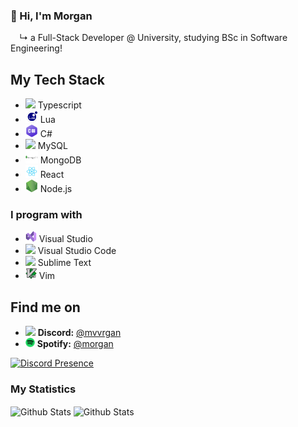 ### 👋 Hi, I'm Morgan
⠀	↳ a Full-Stack Developer @ University, studying BSc in Software Engineering!

## My Tech Stack
- <img height="20" src="https://raw.githubusercontent.com/bablubambal/All_logo_and_pictures/main/programming%20languages/typescript.svg"> Typescript
- <img height="20" src="https://github.com/github/explore/blob/main/topics/lua/lua.png"> Lua
- <img height="20" src="https://github.com/github/explore/blob/main/topics/csharp/csharp.png"> C#
- <img height="20" src="https://raw.githubusercontent.com/bablubambal/All_logo_and_pictures/main/databases/mysql.svg"> MySQL
- <img height="20" src="https://github.com/github/explore/blob/main/topics/mongodb/mongodb.png"> MongoDB
- <img height="20" src="https://github.com/github/explore/blob/main/topics/react/react.png"> React
- <img height="20" src="https://github.com/github/explore/blob/main/topics/nodejs/nodejs.png"> Node.js

### I program with
- <img height="18" src="https://github.com/github/explore/blob/main/topics/visual-studio/visual-studio.png?raw=true"> Visual Studio
- <img height="18" src="https://raw.githubusercontent.com/bablubambal/All_logo_and_pictures/main/text%20editors/vscode.svg"> Visual Studio Code
- <img height="18" src="https://forum.sublimetext.com/uploads/default/original/3X/7/4/7483840f98832d90e041a4c650e4ee0666572a1a.png"> Sublime Text
- <img height="18" src="https://github.com/github/explore/blob/main/topics/vim/vim.png?raw=true"> Vim


## Find me on
* <img height="12" src="https://www.edigitalagency.com.au/wp-content/uploads/Discord-logo-icon-clyde-blurple-png.png"> <b>Discord:</b> <a href="https://discord.com/users/319877228936691713" target="_blank">@mvvrgan</a>
* <img height="15" src="https://github.com/github/explore/blob/main/topics/spotify/spotify.png"> <b>Spotify:</b> <a href="https://open.spotify.com/user/r0ibbvxw5zo6ea2hua4lmml7f?si=f7354664d7344549" target="_blank">@morgan</a>

[![Discord Presence](https://lanyard.cnrad.dev/api/319877228936691713)](https://discord.com/users/319877228936691713)


### My Statistics
<div class="flex-container">
<img align="center" src="https://github-readme-stats.vercel.app/api?username=mvvrgan&show_icons=true&include_all_commits=true&theme=dark&count_private=true&include_all_commits=true" alt="Github Stats" />
<img align="center" src="https://github-readme-stats.vercel.app/api/top-langs/?username=mvvrgan&layout=compact&theme=dark&count_private=true)](https://github.com/anuraghazra/github-readme-stats" alt="Github Stats" />
</div>
